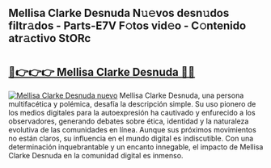## Mellisa Clarke Desnuda N𝚞𝚎vos desn𝚞dos filtr𝚊dos - Parts-E7V F𝚘tos vid𝚎o - C𝚘ntenido atr𝚊ctivo StORc

# <h2><a href="http://mb06yr.tromn.icu/?c=Mellisa+Clarke+Desnuda">🔗👉👉👉 Mellisa Clarke Desnuda 🔗🔗</a></h2>

[![Mellisa Clarke Desnuda nuevo](https://i.imgur.com/pEAQMta.gif)](http://mb06yr.tromn.icu/?c=Mellisa+Clarke+Desnuda)
Mellisa Clarke Desnuda, una persona multifacética y polémica, desafía la descripción simple. Su uso pionero de los medios digitales para la autoexpresión ha cautivado y enfurecido a los observadores, generando debates sobre ética, identidad y la naturaleza evolutiva de las comunidades en línea. Aunque sus próximos movimientos no están claros, su influencia en el mundo digital es indiscutible. Con una determinación inquebrantable y un encanto innegable, el impacto de Mellisa Clarke Desnuda en la comunidad digital es inmenso.
